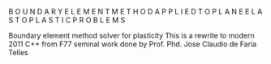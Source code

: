   B O U N D A R Y  E L E M E N T  M E T H O D  A P P L I E D  T O
  P L A N E  E L A S T O P L A S T I C  P R O B L E M S 

Boundary element method solver for plasticity
This is a rewrite to modern 2011 C++ from F77 seminal work done by Prof. Phd. Jose Claudio de Faria Telles
